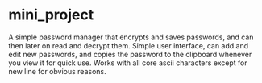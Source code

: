 # mini_project
A simple password manager that encrypts and saves passwords, and can then later on read and decrypt them. Simple user interface, can add and edit new passwords, and copies the password to the clipboard whenever you view it for quick use. Works with all core ascii characters except for new line for obvious reasons.
